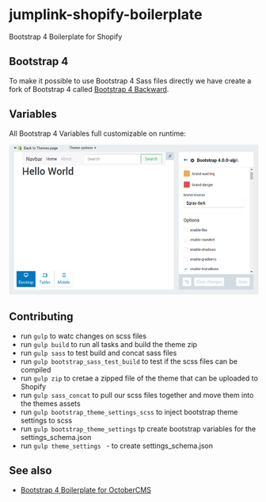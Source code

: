# jumplink-shopify-boilerplate
Bootstrap 4 Boilerplate for Shopify

## Bootstrap 4
To make it possible to use Bootstrap 4 Sass files directly we have create a fork of Bootstrap 4 called [Bootstrap 4 Backward](https://github.com/JumpLinkNetwork/bootstrap-backward).

## Variables
All Bootstrap 4 Variables full customizable on runtime:

![Alt text](/theme_settings.png?raw=true "Optional Title")

## Contributing

* run `gulp` to watc changes on scss files
* run `gulp build` to run all tasks and build the theme zip
* run `gulp sass` to test build and concat sass files
* run `gulp bootstrap_sass_test_build` to test if the scss files can be compiled
* run `gulp zip` to cretae a zipped file of the theme that can be uploaded to Shopify
* run `gulp sass_concat` to pull our scss files together and move them into the themes assets
* run `gulp bootstrap_theme_settings_scss` to inject bootstrap theme settings to scss
* run `gulp bootstrap_theme_settings` tp create bootstrap variables for the settings_schema.json
* run `gulp theme_settings ` - to create settings_schema.json

## See also
 * [Bootstrap 4 Boilerplate for OctoberCMS](https://github.com/JumpLinkNetwork/jumplink-october-boilerplate)
